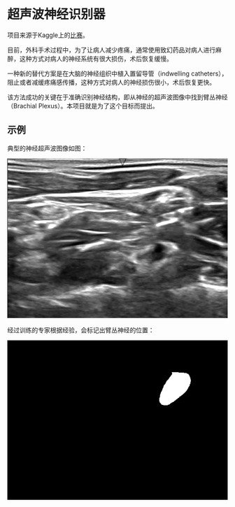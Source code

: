 # 超声波神经识别器

项目来源于Kaggle上的[比赛](https://www.kaggle.com/c/ultrasound-nerve-segmentation)。

目前，外科手术过程中，为了让病人减少疼痛，通常使用致幻药品对病人进行麻醉，这种方式对病人的神经系统有很大损伤，术后恢复缓慢。

一种新的替代方案是在大脑的神经组织中植入置留导管（indwelling catheters），阻止或者减缓疼痛感传播，这种方式对病人的神经损伤很小，术后恢复更快。

该方法成功的关键在于准确识别神经结构，即从神经的超声波图像中找到臂丛神经（Brachial Plexus）。本项目就是为了这个目标而提出。

## 示例

典型的神经超声波图像如图：

![超声图](sample/1_1.png)

经过训练的专家根据经验，会标记出臂丛神经的位置：

![标记图](sample/1_1_mask.png)
